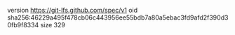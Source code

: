version https://git-lfs.github.com/spec/v1
oid sha256:46229a495f478cb06c443956ee55bdb7a80a5ebac3fd9afd2f390d30fb9f8334
size 329
